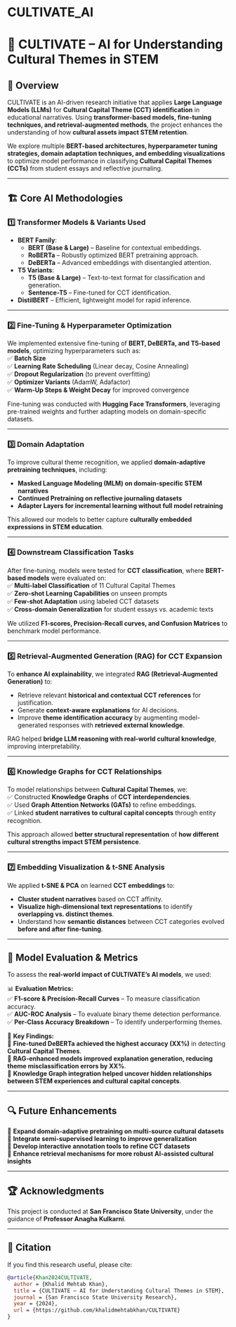 # CULTIVATE_AI

# 🌱 CULTIVATE – AI for Understanding Cultural Themes in STEM  

## 📌 Overview  
CULTIVATE is an AI-driven research initiative that applies **Large Language Models (LLMs)** for **Cultural Capital Theme (CCT) identification** in educational narratives. Using **transformer-based models, fine-tuning techniques, and retrieval-augmented methods**, the project enhances the understanding of how **cultural assets impact STEM retention**.  

We explore multiple **BERT-based architectures, hyperparameter tuning strategies, domain adaptation techniques, and embedding visualizations** to optimize model performance in classifying **Cultural Capital Themes (CCTs)** from student essays and reflective journaling.  

---

## 🏗️ Core AI Methodologies  

### **1️⃣ Transformer Models & Variants Used**
- **BERT Family**:
  - **BERT (Base & Large)** – Baseline for contextual embeddings.
  - **RoBERTa** – Robustly optimized BERT pretraining approach.
  - **DeBERTa** – Advanced embeddings with disentangled attention.
- **T5 Variants**:
  - **T5 (Base & Large)** – Text-to-text format for classification and generation.
  - **Sentence-T5** – Fine-tuned for CCT identification.
- **DistilBERT** – Efficient, lightweight model for rapid inference.

---

### **2️⃣ Fine-Tuning & Hyperparameter Optimization**
We implemented extensive fine-tuning of **BERT, DeBERTa, and T5-based models**, optimizing hyperparameters such as:  
✅ **Batch Size**  
✅ **Learning Rate Scheduling** (Linear decay, Cosine Annealing)  
✅ **Dropout Regularization** (to prevent overfitting)  
✅ **Optimizer Variants** (AdamW, Adafactor)  
✅ **Warm-Up Steps & Weight Decay** for improved convergence  

Fine-tuning was conducted with **Hugging Face Transformers**, leveraging pre-trained weights and further adapting models on domain-specific datasets.

---

### **3️⃣ Domain Adaptation**
To improve cultural theme recognition, we applied **domain-adaptive pretraining techniques**, including:  
- **Masked Language Modeling (MLM) on domain-specific STEM narratives**  
- **Continued Pretraining on reflective journaling datasets**  
- **Adapter Layers for incremental learning without full model retraining**  

This allowed our models to better capture **culturally embedded expressions in STEM education**.

---

### **4️⃣ Downstream Classification Tasks**
After fine-tuning, models were tested for **CCT classification**, where **BERT-based models** were evaluated on:  
✅ **Multi-label Classification** of 11 Cultural Capital Themes  
✅ **Zero-shot Learning Capabilities** on unseen prompts  
✅ **Few-shot Adaptation** using labeled CCT datasets  
✅ **Cross-domain Generalization** for student essays vs. academic texts  

We utilized **F1-scores, Precision-Recall curves, and Confusion Matrices** to benchmark model performance.

---

### **5️⃣ Retrieval-Augmented Generation (RAG) for CCT Expansion**
To **enhance AI explainability**, we integrated **RAG (Retrieval-Augmented Generation)** to:  
- Retrieve relevant **historical and contextual CCT references** for justification.  
- Generate **context-aware explanations** for AI decisions.  
- Improve **theme identification accuracy** by augmenting model-generated responses with **retrieved external knowledge**.

RAG helped **bridge LLM reasoning with real-world cultural knowledge**, improving interpretability.

---

### **6️⃣ Knowledge Graphs for CCT Relationships**
To model relationships between **Cultural Capital Themes**, we:  
✅ Constructed **Knowledge Graphs** of **CCT interdependencies**.  
✅ Used **Graph Attention Networks (GATs)** to refine embeddings.  
✅ Linked **student narratives to cultural capital concepts** through entity recognition.

This approach allowed **better structural representation** of **how different cultural strengths impact STEM persistence**.

---

### **7️⃣ Embedding Visualization & t-SNE Analysis**
We applied **t-SNE & PCA** on learned **CCT embeddings** to:  
- **Cluster student narratives** based on CCT affinity.  
- **Visualize high-dimensional text representations** to identify **overlapping vs. distinct themes**.  
- Understand how **semantic distances** between CCT categories evolved **before and after fine-tuning**.  

---

## 🎯 Model Evaluation & Metrics  
To assess the **real-world impact of CULTIVATE’s AI models**, we used:  

📊 **Evaluation Metrics:**  
✅ **F1-score & Precision-Recall Curves** – To measure classification accuracy.  
✅ **AUC-ROC Analysis** – To evaluate binary theme detection performance.  
✅ **Per-Class Accuracy Breakdown** – To identify underperforming themes.  

📌 **Key Findings:**  
🚀 **Fine-tuned DeBERTa achieved the highest accuracy (XX%)** in detecting **Cultural Capital Themes**.  
🚀 **RAG-enhanced models improved explanation generation, reducing theme misclassification errors by XX%**.  
🚀 **Knowledge Graph integration helped uncover hidden relationships between STEM experiences and cultural capital concepts**.  

---

## 🔍 Future Enhancements  
🔹 **Expand domain-adaptive pretraining on multi-source cultural datasets**  
🔹 **Integrate semi-supervised learning to improve generalization**  
🔹 **Develop interactive annotation tools to refine CCT datasets**  
🔹 **Enhance retrieval mechanisms for more robust AI-assisted cultural insights**  

---

## 🏆 Acknowledgments  
This project is conducted at **San Francisco State University**, under the guidance of **Professor Anagha Kulkarni**.  

---

## 📜 Citation  
If you find this research useful, please cite:  

```bibtex
@article{Khan2024CULTIVATE,
  author = {Khalid Mehtab Khan},
  title = {CULTIVATE – AI for Understanding Cultural Themes in STEM},
  journal = {San Francisco State University Research},
  year = {2024},
  url = {https://github.com/khalidmehtabkhan/CULTIVATE}
}


